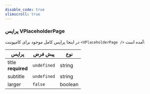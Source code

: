 ```yaml
---
disable_code: true
slimscroll: true
---
```


### پراپس VPlaceholderPage

در اینجا پراپس کامل موجود برای کامپوننت `<VPlaceholderPage />` آمده است:

| پراپس                   | پیش فرض                                       | نوع     |
| ----------------------- | --------------------------------------------- | ------- |
| title<br />**required** | <span class="is-undefined">`undefined`</span> | string  |
| subtitle                | <span class="is-undefined">`undefined`</span> | string  |
| larger                  | <span class="is-boolean">`false`</span>       | boolean |
